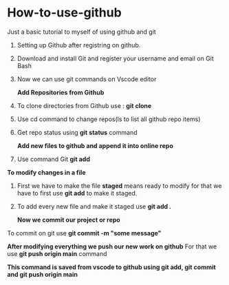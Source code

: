 # How-to-use-github
Just a basic tutorial to myself of using github and git
1. Setting up Github after registring on github.
2. Download and install Git and register your username and email on Git Bash
3. Now we can use git commands on Vscode editor
   
   **Add Repositories from Github**
   
1. To clone directories from Github use : **git clone <link-of-repo>**
2. Use cd command to change repos(ls to list all github repo items)
3. Get repo status using **git status** command

   **Add new files to github and append it into online repo**

1. Use command Git **git add <file-name>**

  **To modify changes in a file**
  
1. First we have to make the file **staged** means ready to modify for that we have to first use **git add** to make it staged.
2. To add every new file and make it staged use **git add .**

   **Now we commit our project or repo**

To commit on git use **git commit -m "some message"**

   **After modifying everything we push our new work on github**
For that we use **git push origin main** command

<b>This command is saved from vscode to github using git add, git commit and  git push origin main</b>
